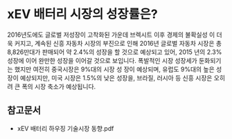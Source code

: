 # xEV 배터리 시장의 성장률은?

2016년도에도 글로벌 저성장이 고착화된 가운데 브렉시트 이후 경제의 불확실성
이 더욱 커지고, 계속된 신흥 자동차 시장의 부진으로 인해 2016년 글로벌 자동차
시장은 총 8,826만대가 판매되어 약 2.4%의 성장을 할 것으로 예상되고 있어, 2015
년의 2.3% 성장에 이어 완만한 성장을 이어갈 것으로 보입니다.
폭발적인 시장 성장세가 둔화되기는 했지만 여전히 중국시장은 9%대의 시장 성
장이 예상되며, 유럽도 9%대의 높은 성장이 예상되지만, 미국 시장은 1.5%의 낮은
성장을, 브라질, 러시아 등 신흥 시장은 오히려 큰 폭의 시장 축소가 예상됩니다.


## 참고문서
- xEV 배터리 하우징 기술시장 동향.pdf